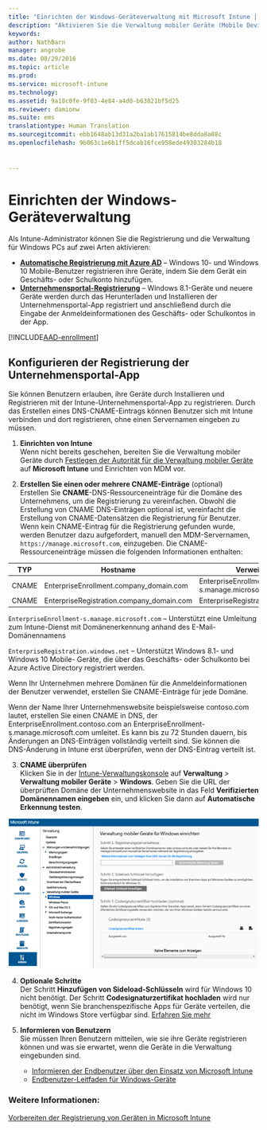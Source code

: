 ```yaml
---
title: "Einrichten der Windows-Geräteverwaltung mit Microsoft Intune | Microsoft Intune"
description: "Aktivieren Sie die Verwaltung mobiler Geräte (Mobile Device Management, MDM) für Windows-PCs inklusive Windows 10-Geräte mit Microsoft Intune."
keywords: 
author: NathBarn
manager: angrobe
ms.date: 08/29/2016
ms.topic: article
ms.prod: 
ms.service: microsoft-intune
ms.technology: 
ms.assetid: 9a18c0fe-9f03-4e84-a4d0-b63821bf5d25
ms.reviewer: damionw
ms.suite: ems
translationtype: Human Translation
ms.sourcegitcommit: ebb1648ab13d31a2ba1ab17615814be8dda8a08c
ms.openlocfilehash: 9b063c1e6b1ff5dcab16fce958ede49303284b18


---
```


# Einrichten der Windows-Geräteverwaltung

Als Intune-Administrator können Sie die Registrierung und die Verwaltung für Windows PCs auf zwei Arten aktivieren:

- **[Automatische Registrierung mit Azure AD](#azure-active-directory-enrollment)** – Windows 10- und Windows 10 Mobile-Benutzer registrieren ihre Geräte, indem Sie dem Gerät ein Geschäfts- oder Schulkonto hinzufügen.
- **[Unternehmensportal-Registrierung](#company-portal-app-enrollment)** – Windows 8.1-Geräte und neuere Geräte werden durch das Herunterladen und Installieren der Unternehmensportal-App registriert und anschließend durch die Eingabe der Anmeldeinformationen des Geschäfts- oder Schulkontos in der App.

[!INCLUDE[AAD-enrollment](../includes/win10-automatic-enrollment-aad.md)]

## Konfigurieren der Registrierung der Unternehmensportal-App
Sie können Benutzern erlauben, ihre Geräte durch Installieren und Registrieren mit der Intune-Unternehmensportal-App zu registrieren. Durch das Erstellen eines DNS-CNAME-Eintrags können Benutzer sich mit Intune verbinden und dort registrieren, ohne einen Servernamen eingeben zu müssen.

1. **Einrichten von Intune**<br>
Wenn nicht bereits geschehen, bereiten Sie die Verwaltung mobiler Geräte durch [Festlegen der Autorität für die Verwaltung mobiler Geräte](get-ready-to-enroll-devices-in-microsoft-intune.md#set-mobile-device-management-authority) auf **Microsoft Intune** und Einrichten von MDM vor.

2. **Erstellen Sie einen oder mehrere CNAME-Einträge** (optional)<br>Erstellen Sie **CNAME**-DNS-Ressourceneinträge für die Domäne des Unternehmens, um die Registrierung zu vereinfachen. Obwohl die Erstellung von CNAME DNS-Einträgen optional ist, vereinfacht die Erstellung von CNAME-Datensätzen die Registrierung für Benutzer. Wenn kein CNAME-Eintrag für die Registrierung gefunden wurde, werden Benutzer dazu aufgefordert, manuell den MDM-Servernamen, `https://manage.microsoft.com`, einzugeben.  Die CNAME-Ressourceneinträge müssen die folgenden Informationen enthalten:

  |TYP|Hostname|Verweist auf|TTL|
  |--------|-------------|-------------|-------|
  |CNAME|EnterpriseEnrollment.company_domain.com|EnterpriseEnrollment-s.manage.microsoft.com |1 Stunde|
  |CNAME|EnterpriseRegistration.company_domain.com|EnterpriseRegistration.windows.net|1 Stunde|

  `EnterpriseEnrollment-s.manage.microsoft.com` – Unterstützt eine Umleitung zum Intune-Dienst mit Domänenerkennung anhand des E-Mail-Domänennamens

  `EnterpriseRegistration.windows.net` – Unterstützt Windows 8.1- und Windows 10 Mobile- Geräte, die über das Geschäfts- oder Schulkonto bei Azure Active Directory registriert werden.

  Wenn Ihr Unternehmen mehrere Domänen für die Anmeldeinformationen der Benutzer verwendet, erstellen Sie CNAME-Einträge für jede Domäne.

  Wenn der Name Ihrer Unternehmenswebsite beispielsweise contoso.com lautet, erstellen Sie einen CNAME in DNS, der EnterpriseEnrollment.contoso.com an EnterpriseEnrollment-s.manage.microsoft.com umleitet. Es kann bis zu 72 Stunden dauern, bis Änderungen an DNS-Einträgen vollständig verteilt sind. Sie können die DNS-Änderung in Intune erst überprüfen, wenn der DNS-Eintrag verteilt ist.

3.  **CNAME überprüfen**<br>Klicken Sie in der [Intune-Verwaltungskonsole](http://manage.microsoft.com) auf **Verwaltung** &gt; **Verwaltung mobiler Geräte** &gt; **Windows**. Geben Sie die URL der überprüften Domäne der Unternehmenswebsite in das Feld **Verifizierten Domänennamen eingeben** ein, und klicken Sie dann auf **Automatische Erkennung testen**.

  ![Dialogfeld „Windows-Geräteverwaltung“](../media/enroll-intune-winenr.png)

4.  **Optionale Schritte**<br>Der Schritt **Hinzufügen von Sideload-Schlüsseln** wird für Windows 10 nicht benötigt. Der Schritt **Codesignaturzertifikat hochladen** wird nur benötigt, wenn Sie branchenspezifische Apps für Geräte verteilen, die nicht im Windows Store verfügbar sind. [Erfahren Sie mehr](set-up-windows-phone-8.0-management-with-microsoft-intune.md)

6.  **Informieren von Benutzern**<br>Sie müssen Ihren Benutzern mitteilen, wie sie ihre Geräte registrieren können und was sie erwartet, wenn die Geräte in die Verwaltung eingebunden sind.
      - [Informieren der Endbenutzer über den Einsatz von Microsoft Intune](what-to-tell-your-end-users-about-using-microsoft-intune.md)
      - [Endbenutzer-Leitfaden für Windows-Geräte](../enduser/using-your-windows-device-with-intune.md)

### Weitere Informationen:
[Vorbereiten der Registrierung von Geräten in Microsoft Intune](get-ready-to-enroll-devices-in-microsoft-intune.md)



<!--HONumber=Aug16_HO5-->


